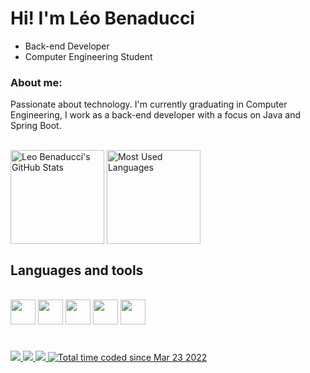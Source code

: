   # Hi! I'm Léo Benaducci

- Back-end Developer
- Computer Engineering Student

### About me:

Passionate about technology. I'm currently graduating in Computer Engineering, I work as a back-end developer with a focus on Java and Spring Boot.

<div style="display: inline_block"><br>
  <img src="https://github-readme-stats.vercel.app/api?username=Leo-Benaducci&show_icons=true&include_all_commits=true&theme=transparent" alt="Leo Benaducci's GitHub Stats" height="150em" align="center"/>
  <img src="https://github-readme-stats.vercel.app/api/top-langs/?username=Leo-Benaducci&layout=compact&theme=transparent" alt="Most Used Languages" height="150em" align="center"/>
</div>

## Languages and tools

<div style="display: inline_block"><br>
  <img src="https://cdn.jsdelivr.net/gh/devicons/devicon/icons/java/java-original.svg" height="40"/>
  <img src="https://cdn.jsdelivr.net/gh/devicons/devicon/icons/spring/spring-original.svg" height="40"/>
  <img src="https://cdn.jsdelivr.net/gh/devicons/devicon/icons/mysql/mysql-original.svg" height="40"/>
  <img src="https://cdn.jsdelivr.net/gh/devicons/devicon/icons/git/git-original.svg" height="40"/>
  <img src="https://cdn.jsdelivr.net/gh/devicons/devicon/icons/docker/docker-plain.svg" height="40"/>
</div>

#

<a href="https://linkedin.com/in/leo-benaducci" target="_blank">
  <img src="https://img.shields.io/badge/LinkedIn-0077B5?style=for-the-badge&logo=linkedin&logoColor=white" />
</a>
<a href="mailto:lbenaducci.dev@gmail.com" target="_blank">
  <img src="https://img.shields.io/badge/Gmail-D14836?style=for-the-badge&logo=gmail&logoColor=white" />
</a>
<a href="https://discord.com/users/597494255958884363" target="_blank">
  <img src="https://img.shields.io/badge/Discord-7289DA?style=for-the-badge&logo=discord&logoColor=white" />
</a>
<a href="https://wakatime.com/@080f41c7-f7d7-48c0-adb3-1dc158585be8" target="_blank">
  <img src="https://wakatime.com/badge/user/080f41c7-f7d7-48c0-adb3-1dc158585be8.svg?style=for-the-badge" alt="Total time coded since Mar 23 2022" />
</a>
